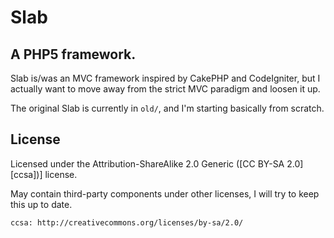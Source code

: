 # Slab

## A PHP5 framework.

Slab is/was an MVC framework inspired by CakePHP and CodeIgniter, but I actually want to move away from the strict MVC paradigm and loosen it up.

The original Slab is currently in `old/`, and I'm starting basically from scratch.


## License

Licensed under the Attribution-ShareAlike 2.0 Generic ([CC BY-SA 2.0][ccsa])] license.

May contain third-party components under other licenses, I will try to keep this up to date.


	ccsa: http://creativecommons.org/licenses/by-sa/2.0/
